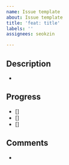 ```yaml
---
name: Issue template
about: Issue template
title: 'feat: title'
labels: ''
assignees: seokzin

---
```


## Description

- 

## Progress

- [] 
- [] 
- [] 

## Comments

-
